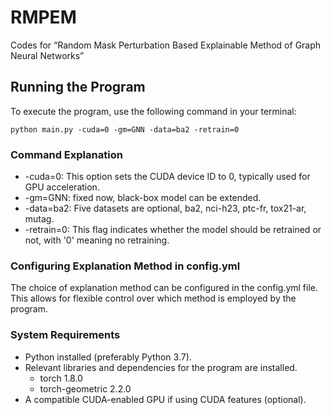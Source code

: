 # RMPEM
Codes for “Random Mask Perturbation Based Explainable Method of Graph Neural Networks”

## Running the Program
To execute the program, use the following command in your terminal:

```python main.py -cuda=0 -gm=GNN -data=ba2 -retrain=0```

### Command Explanation
- -cuda=0: This option sets the CUDA device ID to 0, typically used for GPU acceleration.
- -gm=GNN: fixed now, black-box model can be extended.
- -data=ba2: Five datasets are optional, ba2, nci-h23, ptc-fr, tox21-ar, mutag.
- -retrain=0: This flag indicates whether the model should be retrained or not, with '0' meaning no retraining.

### Configuring Explanation Method in config.yml
The choice of explanation method can be configured in the config.yml file. This allows for flexible control over which method is employed by the program.


### System Requirements
- Python installed (preferably Python 3.7).
- Relevant libraries and dependencies for the program are installed.
  - torch 1.8.0
  - torch-geometric 2.2.0
- A compatible CUDA-enabled GPU if using CUDA features (optional).
